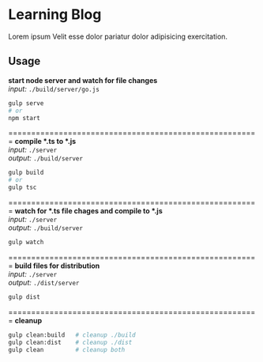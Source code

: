 # Learning Blog
Lorem ipsum Velit esse dolor pariatur dolor adipisicing exercitation.

## Usage

__start node server and watch for file changes__  
*input:* `./build/server/go.js`  
```bash
gulp serve
# or
npm start
```
=======================================================
__compile *.ts to *.js__  
*input:* `./server`  
*output:* `./build/server`  
```bash
gulp build
# or
gulp tsc
```
=======================================================
__watch for *.ts file chages and compile to *.js__  
*input:* `./server`  
*output:* `./build/server`  
```bash
gulp watch
```
=======================================================
__build files for distribution__  
*input:* `./server`  
*output:* `./dist/server`  
```bash
gulp dist
```
=======================================================
__cleanup__  
```bash
gulp clean:build   # cleanup ./build
gulp clean:dist    # cleanup ./dist
gulp clean         # cleanup both
```
